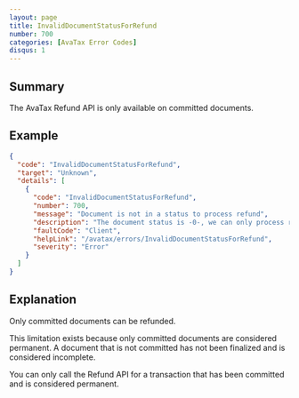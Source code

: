 ```yaml
---
layout: page
title: InvalidDocumentStatusForRefund
number: 700
categories: [AvaTax Error Codes]
disqus: 1
---
```


## Summary

The AvaTax Refund API is only available on committed documents.

## Example

```json
{
  "code": "InvalidDocumentStatusForRefund",
  "target": "Unknown",
  "details": [
    {
      "code": "InvalidDocumentStatusForRefund",
      "number": 700,
      "message": "Document is not in a status to process refund",
      "description": "The document status is -0-, we can only process refund on committed document.",
      "faultCode": "Client",
      "helpLink": "/avatax/errors/InvalidDocumentStatusForRefund",
      "severity": "Error"
    }
  ]
}
```

## Explanation

Only committed documents can be refunded.

This limitation exists because only committed documents are considered permanent.  A document that is not committed has not been finalized and is considered incomplete.

You can only call the Refund API for a transaction that has been committed and is considered permanent.
